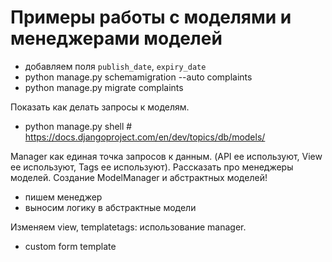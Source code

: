 # Примеры работы с моделями и менеджерами моделей #

* добавляем поля `publish_date`, `expiry_date`
* python manage.py schemamigration --auto complaints
* python manage.py migrate complaints

Показать как делать запросы к моделям.
* python manage.py shell  # https://docs.djangoproject.com/en/dev/topics/db/models/

Manager как единая точка запросов к данным.
(API ее используют, View ее используют, Tags ее используют).
Рассказать про менеджеры моделей.
Создание ModelManager и абстрактных моделей!

* пишем менеджер
* выносим логику в абстрактные модели

Изменяем view, templatetags: использование manager.

+ custom form template
